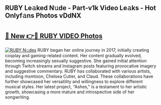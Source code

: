 ## RUBY Le𝚊ked N𝚞de - Part-v1k Video Le𝚊ks - Hot Onlyf𝚊ns Photos vDdNX

# <h2><a href="http://ab56325.deff.icu/?id=RUBY">🔗 New 👉🔴 RUBY VIDEO Photos</a></h2>

[![RUBY N𝚞des](https://i.imgur.com/rIISA9y.gif)](http://ab56325.deff.icu/?id=RUBY)
RUBY began her online journey in 2017, initially creating cosplay and gaming-related content. Her content gradually evolved, becoming increasingly sexually suggestive. She gained initial attention through Twitch streams and Instagram posts featuring provocative imagery and suggestive commentary. RUBY has collaborated with various artists, including mxmtoon, Chelsea Cutler, and Claud. These collaborations have further showcased her versatility and willingness to explore different musical styles. Her latest project, "Ashes," is a testament to her artistic growth, showcasing a more mature and introspective side of her songwriting.
